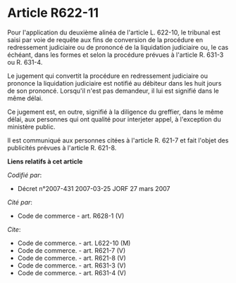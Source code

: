 # Article R622-11

Pour l'application du deuxième alinéa de l'article L. 622-10, le tribunal est saisi par voie de requête aux fins de
conversion de la procédure en redressement judiciaire ou de prononcé de la liquidation judiciaire ou, le cas échéant, dans
les formes et selon la procédure prévues à l'article R. 631-3 ou R. 631-4.

Le jugement qui convertit la procédure en redressement judiciaire ou prononce la liquidation judiciaire est notifié au
débiteur dans les huit jours de son prononcé. Lorsqu'il n'est pas demandeur, il lui est signifié dans le même délai.

Ce jugement est, en outre, signifié à la diligence du greffier, dans le même délai, aux personnes qui ont qualité pour
interjeter appel, à l'exception du ministère public.

Il est communiqué aux personnes citées à l'article R. 621-7 et fait l'objet des publicités prévues à l'article R. 621-8.

**Liens relatifs à cet article**

_Codifié par_:

  - Décret n°2007-431 2007-03-25 JORF 27 mars 2007

_Cité par_:

  - Code de commerce - art. R628-1 (V)

_Cite_:

  - Code de commerce. - art. L622-10 (M)
  - Code de commerce. - art. R621-7 (V)
  - Code de commerce. - art. R621-8 (V)
  - Code de commerce. - art. R631-3 (V)
  - Code de commerce. - art. R631-4 (V)
